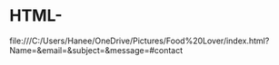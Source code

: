 # HTML-
file:///C:/Users/Hanee/OneDrive/Pictures/Food%20Lover/index.html?Name=&amp;email=&amp;subject=&amp;message=#contact
